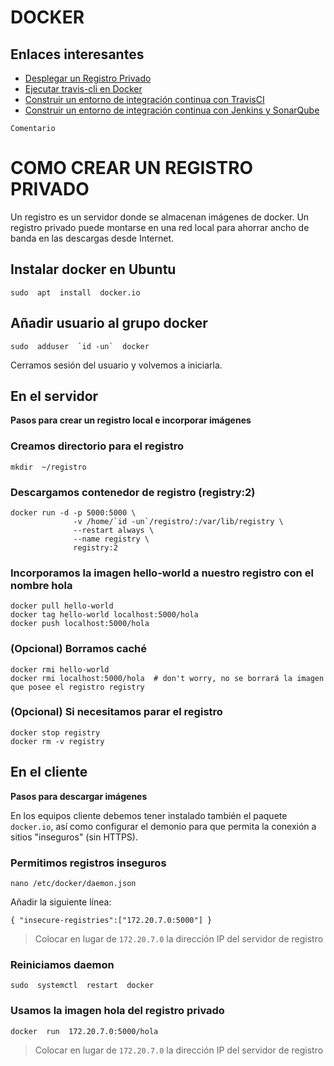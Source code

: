 # DOCKER

## Enlaces interesantes

- [Desplegar un Registro Privado](https://docs.docker.com/registry/deploying/)
- [Ejecutar travis-cli en Docker](https://500.keboola.com/run-any-binary-in-a-container-like-it-exists-on-your-computer-8f6205b8cd16)
- [Construir un entorno de integración continua con TravisCI](https://medium.com/google-developers/how-to-run-travisci-locally-on-docker-822fc6b2db2e)
- [Construir un entorno de integración continua con Jenkins y SonarQube](https://yeiei.net/es/como-construir-un-entorno-de-integracion-continua-con-jenkins-y-docker/)

```
Comentario
```
# COMO CREAR UN REGISTRO PRIVADO

Un registro es un servidor donde se almacenan imágenes de docker. Un registro privado puede montarse en una red local para ahorrar ancho de banda en las descargas desde Internet.

## Instalar docker en Ubuntu
```
sudo  apt  install  docker.io
```

## Añadir usuario al grupo docker
```
sudo  adduser  `id -un`  docker
```

Cerramos sesión del usuario y volvemos a iniciarla.


## En el servidor
__Pasos para crear un registro local e incorporar imágenes__


### Creamos directorio para el registro
```
mkdir  ~/registro
```

### Descargamos contenedor de registro (registry:2)

```
docker run -d -p 5000:5000 \
              -v /home/`id -un`/registro/:/var/lib/registry \
              --restart always \ 
              --name registry \
              registry:2
```

### Incorporamos la imagen hello-world a nuestro registro con el nombre hola

```
docker pull hello-world
docker tag hello-world localhost:5000/hola
docker push localhost:5000/hola
```

### (Opcional) Borramos caché

```
docker rmi hello-world
docker rmi localhost:5000/hola  # don't worry, no se borrará la imagen que posee el registro registry
```

### (Opcional) Si necesitamos parar el registro
```
docker stop registry
docker rm -v registry
``` 


## En el cliente
__Pasos para descargar imágenes__


En los equipos cliente debemos tener instalado también el paquete `docker.io`, así como configurar el demonio para que permita la conexión a sitios "inseguros" (sin HTTPS).

### Permitimos registros inseguros
```
nano /etc/docker/daemon.json
```

Añadir la siguiente línea:
```
{ "insecure-registries":["172.20.7.0:5000"] }
```

> Colocar en lugar de `172.20.7.0` la dirección IP del servidor de registro

### Reiniciamos daemon

```
sudo  systemctl  restart  docker
```

### Usamos la imagen hola del registro privado

```
docker  run  172.20.7.0:5000/hola
```
> Colocar en lugar de `172.20.7.0` la dirección IP del servidor de registro
